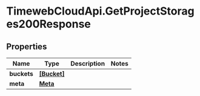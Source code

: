 # TimewebCloudApi.GetProjectStorages200Response

## Properties

Name | Type | Description | Notes
------------ | ------------- | ------------- | -------------
**buckets** | [**[Bucket]**](Bucket.md) |  | 
**meta** | [**Meta**](Meta.md) |  | 


